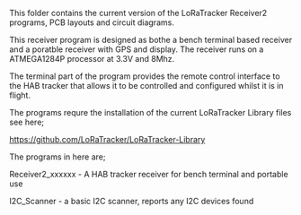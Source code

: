 This folder contains the current version of the LoRaTracker Receiver2 programs, PCB layouts and circuit diagrams. 

This receiver program is designed as bothe a bench terminal based receiver and a poratble receiver with GPS and display.
The receiver runs on a ATMEGA1284P processor at 3.3V and 8Mhz. 

The terminal part of the program provides the remote control interface to the HAB tracker that allows it to
be controlled and configured whilst it is in flight.

The programs requre the installation of the current LoRaTracker Library files see here;

https://github.com/LoRaTracker/LoRaTracker-Library

The programs in here are;

Receiver2_xxxxxx - A HAB tracker receiver for bench terminal and portable use

I2C_Scanner - a basic I2C scanner, reports any I2C devices found
